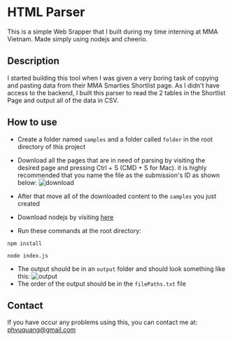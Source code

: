 # HTML Parser
This is a simple Web Srapper that I built during my time interning at MMA Vietnam. Made simply using nodejs and cheerio.

## Description
I started building this tool when I was given a very boring task of copying and pasting data from their MMA Smarties Shortlist page. As I didn't have access to the backend, I built this parser to read the 2 tables in the Shortlist Page and output all of the data in CSV.

## How to use
- Create a folder named ```samples``` and a folder called ```folder``` in the root directory of this project
- Download all the pages that are in need of parsing by visiting the desired page and pressing Ctrl + S (CMD + S for Mac). it is highly recommended that you name the file as the submission's ID as shown below:
![download](https://imgur.com/U3XFyZZ.png)

- After that move all of the downloaded content to the ```samples``` you just created
- Download nodejs by visiting [here](https://nodejs.org/en/download)
- Run these commands at the root directory:
```
npm install
```
```
node index.js
```
- The output should be in an ```output``` folder and should look something like this:
![output](https://imgur.com/3j7xy71.png)
- The order of the output should be in the ```filePaths.txt``` file

## Contact
If you have occur any problems using this, you can contact me at:
phvuquang@gmail.com
